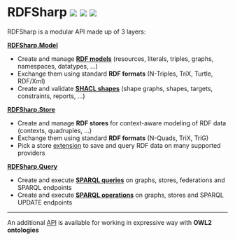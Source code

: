 # RDFSharp <a href="https://github.com/mdesalvo/RDFSharp/releases"><img src="https://img.shields.io/nuget/v/RDFSharp?style=flat-square&color=abcdef&logo=nuget&label=version"/></a> <a href="https://www.nuget.org/packages/RDFSharp"><img src="https://img.shields.io/nuget/dt/RDFSharp?style=flat-square&color=abcdef&logo=nuget&label=downloads"/></a> <a href="https://app.codecov.io/gh/mdesalvo/RDFSharp"><img src="https://img.shields.io/codecov/c/github/mdesalvo/RDFSharp?style=flat-square&color=04aa6d&logo=codecov&label=coverage"/></a>

RDFSharp is a modular API made up of 3 layers: 

<b><a href="https://github.com/mdesalvo/RDFSharp/releases/download/v3.12.0/RDFSharp.Model-3.12.0.pdf">RDFSharp.Model</a></b>
<ul>
    <li>Create and manage <b><a href="https://www.w3.org/TR/rdf11-primer/">RDF models</a></b> (resources, literals, triples, graphs, namespaces, datatypes, ...)</li>
    <li>Exchange them using standard <b>RDF formats</b> (N-Triples, TriX, Turtle, RDF/Xml)</li>
    <li>Create and validate <b><a href="https://www.w3.org/TR/shacl/">SHACL shapes</a></b> (shape graphs, shapes, targets, constraints, reports, ...)</b></li>
</ul>

<b><a href="https://github.com/mdesalvo/RDFSharp/releases/download/v3.12.0/RDFSharp.Store-3.12.0.pdf">RDFSharp.Store</a></b>
<ul>
    <li>Create and manage <b>RDF stores</b> for context-aware modeling of RDF data (contexts, quadruples, ...)</li>
    <li>Exchange them using standard <b>RDF formats</b> (N-Quads, TriX, TriG)</li>
    <li>Pick a store <a href="https://github.com/mdesalvo/RDFSharp.Extensions">extension</a> to save and query RDF data on many supported providers</li>
</ul>

<b><a href="https://github.com/mdesalvo/RDFSharp/releases/download/v3.12.0/RDFSharp.Query-3.12.0.pdf">RDFSharp.Query</a></b>
<ul>
    <li>Create and execute <b><a href="https://www.w3.org/TR/sparql11-query/">SPARQL queries</a></b> on graphs, stores, federations and SPARQL endpoints</li>
    <li>Create and execute <b><a href="https://www.w3.org/TR/sparql11-update/">SPARQL operations</a></b> on graphs, stores and SPARQL UPDATE endpoints</li>
</ul>
<hr/>
An additional <a href="https://github.com/mdesalvo/OWLSharp">API</a> is available for working in expressive way with <b>OWL2 ontologies</b>
